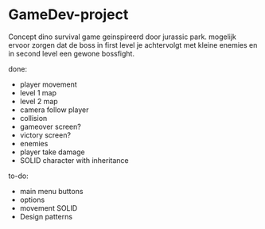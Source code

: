 # GameDev-project
Concept dino survival game geinspireerd door jurassic park.
mogelijk ervoor zorgen dat de boss in first level je achtervolgt met kleine enemies en in second level een gewone bossfight.

done:
- player movement
- level 1 map
- level 2 map
- camera follow player
- collision
- gameover screen?
- victory screen?
- enemies
- player take damage
- SOLID character with inheritance


to-do:
- main menu buttons
- options
- movement SOLID
- Design patterns

